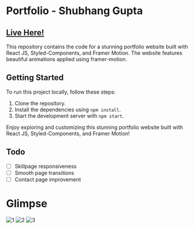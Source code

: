 # Portfolio - Shubhang Gupta

## [Live Here!](https://www.guptashubhang.tech/)

This repository contains the code for a stunning portfolio website built with React JS, Styled-Components, and Framer Motion. The website features beautiful animations applied using framer-motion.

## Getting Started

To run this project locally, follow these steps:

1. Clone the repository.
2. Install the dependencies using `npm install`.
3. Start the development server with `npm start`.

Enjoy exploring and customizing this stunning portfolio website built with React JS, Styled-Components, and Framer Motion!

## Todo

- [ ] Skillpage responsiveness
- [ ] Smooth page transitions
- [ ] Contact page improvement

# Glimpse

![1](https://github.com/shubhanggupta2000/portfolio/assets/79959361/10ce6ccf-35c2-487a-8ec2-7b5660f94713)
![2](https://github.com/shubhanggupta2000/portfolio/assets/79959361/cc0a8520-32b1-4a94-9f84-7bcd4e2c43bb)
![3](https://github.com/shubhanggupta2000/portfolio/assets/79959361/2bd809c9-d5d0-48b6-9aa9-ae2f2257e1bc)
